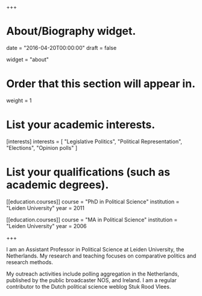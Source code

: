 +++
# About/Biography widget.

date = "2016-04-20T00:00:00"
draft = false

widget = "about"

# Order that this section will appear in.
weight = 1

# List your academic interests.
[interests]
  interests = [
    "Legislative Politics",
	"Political Representation",
    "Elections",
	"Opinion polls"
  ]

# List your qualifications (such as academic degrees).
[[education.courses]]
  course = "PhD in Political Science"
  institution = "Leiden University"
  year = 2011

[[education.courses]]
  course = "MA in Political Science"
  institution = "Leiden University"
  year = 2006


+++

I am an Assistant Professor in Political Science at Leiden University, the Netherlands. My research and teaching focuses on comparative politics and research methods. 

My outreach activities include polling aggregation in the Netherlands, published by the public broadcaster NOS, and Ireland. I am a regular contributor to the Dutch political science weblog Stuk Rood Vlees.